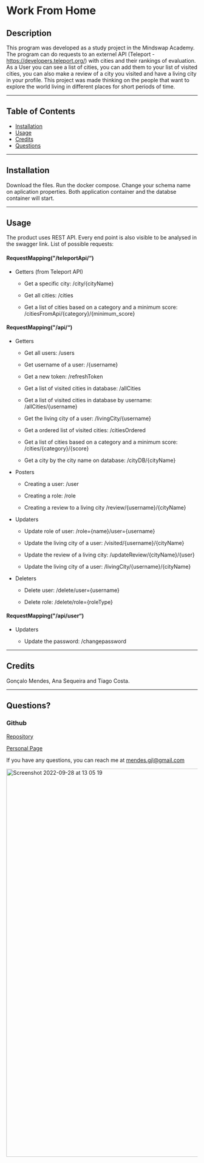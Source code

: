 
  
  # Work From Home
  ## **Description**
  This program was developed as a study project in the Mindswap Academy. The program can do requests to an externel API (Teleport - https://developers.teleport.org/) with cities and their rankings of evaluation. As a User you can see a list of cities, you can add them to your list of visited cities, you can also make a review of a city you visited and have a living city in your profile. This project was made thinking on the people that want to explore the world living in different places for short periods of time.

  ---

  ## **Table of Contents**
  * [Installation](#installation)
  * [Usage](#usage)
  * [Credits](#credits)
  * [Questions](#questions)
   
  ---

  ## **Installation**
  
  Download the files. 
  Run the docker compose. 
  Change your schema name on aplication properties. 
  Both application container and the databse container will start.

  ---

  ## **Usage**
  
  The product uses REST API. Every end point is also visible to be analysed in the swagger link.
  List of possible requests:
  
  #### **RequestMapping("/teleportApi/“)**

  - Getters (from Teleport API)
      - Get a specific city: /city/{cityName}
      
	  - Get all cities: /cities
    
	  - Get a list of cities based on a category and a minimum score: /citiesFromApi/{category}/{minimum_score}

  #### **RequestMapping("/api/“)**
  
  - Getters

	  - Get all users: /users

	  - Get username of a user: /{username}
	
	  - Get a new token: /refreshToken

	  - Get a list of visited cities in database: /allCities

	  - Get a list of visited cities in database by username: /allCities/{username}

	  - Get the living city of a user: /livingCity/{username}

	  - Get a ordered list of visited cities: /citiesOrdered

	  - Get a list of cities based on a category and a minimum score: /cities/{category}/{score}
  
	  - Get a city by the city name on database: /cityDB/{cityName}


  - Posters 

	  - Creating a user: /user

	  - Creating a role: /role

	  - Creating a review to a living city /review/{username}/{cityName}


  - Updaters

	  - Update role of user: /role={name}/user={username}

	  - Update the living city of a user: /visited/{username}/{cityName}

	  - Update the review of a living city: /updateReview/{cityName}/{user}

	  - Update the living city of a user: /livingCity/{username}/{cityName} 


  - Deleters

	  - Delete user: /delete/user={username}

	  - Delete role: /delete/role={roleType}
    
  #### **RequestMapping("/api/user“)**
  
  - Updaters

	  - Update the password: /changepassword
    
  ---

  ## **Credits**
  Gonçalo Mendes, Ana Sequeira and Tiago Costa.
  
  ---

  ## **Questions?**

  ### **Github**
  [Repository](https://github.com/Personal-Organization-Gm3nd3s/backendproject)

  [Personal Page](https://gm3nd3s.github.io)

  If you have any questions, you can reach me at <mendes.gjl@gmail.com>
  
  <img width="1019" alt="Screenshot 2022-09-28 at 13 05 19" src="https://user-images.githubusercontent.com/104323577/192774539-876e745e-642f-4893-adad-4b2b96d8025d.png">

